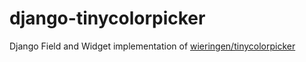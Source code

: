 # django-tinycolorpicker
Django Field and Widget implementation of [wieringen/tinycolorpicker](https://github.com/wieringen/tinycolorpicker)
